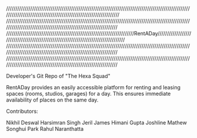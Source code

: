 //////////////////////////////////////////////////////////////////////////////////////////////////////////////////////////////////////////////////////////////// /////////////////////////////////////////////////////////////////////////////////////////////////////////////////////////////////////////////////////////////// /////////////////////////////////////////////////////////////////////RentADay////////////////////////////////////////////////////////////////////////////////// /////////////////////////////////////////////////////////////////////////////////////////////////////////////////////////////////////////////////////////////// ///////////////////////////////////////////////////////////////////////////////////////////////////////////////////////////////////////////////////////////////

Developer's Git Repo of "The Hexa Squad"

RentADay provides an easily accessible platform for renting and leasing spaces (rooms, studios, garages) for a day. This ensures immediate availability of places on the same day.

Contributors:

Nikhil Deswal
Harsimran Singh
Jeril James
Himani Gupta
Joshline Mathew
Songhui Park
Rahul Naranthatta
